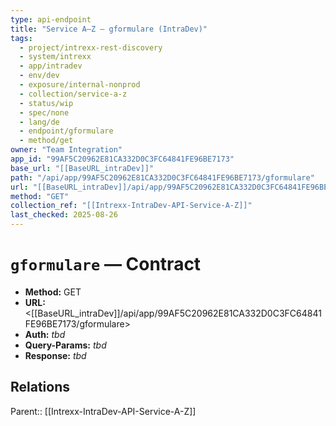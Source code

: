 ```yaml
---
type: api-endpoint
title: "Service A–Z — gformulare (IntraDev)"
tags:
  - project/intrexx-rest-discovery
  - system/intrexx
  - app/intradev
  - env/dev
  - exposure/internal-nonprod
  - collection/service-a-z
  - status/wip
  - spec/none
  - lang/de
  - endpoint/gformulare
  - method/get
owner: "Team Integration"
app_id: "99AF5C20962E81CA332D0C3FC64841FE96BE7173"
base_url: "[[BaseURL_intraDev]]"
path: "/api/app/99AF5C20962E81CA332D0C3FC64841FE96BE7173/gformulare"
url: "[[BaseURL_intraDev]]/api/app/99AF5C20962E81CA332D0C3FC64841FE96BE7173/gformulare"
method: "GET"
collection_ref: "[[Intrexx-IntraDev-API-Service-A-Z]]"
last_checked: 2025-08-26
---
```


# `gformulare` — Contract
- **Method:** GET  
- **URL:** <[[BaseURL_intraDev]]/api/app/99AF5C20962E81CA332D0C3FC64841FE96BE7173/gformulare>  
- **Auth:** _tbd_  
- **Query-Params:** _tbd_  
- **Response:** _tbd_

## Relations
Parent:: [[Intrexx-IntraDev-API-Service-A-Z]]
